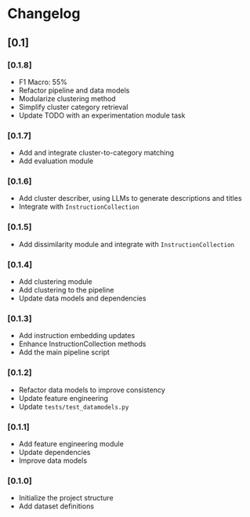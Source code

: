 # Changelog

## [0.1]

### [0.1.8]
- F1 Macro: 55%
- Refactor pipeline and data models
- Modularize clustering method
- Simplify cluster category retrieval
- Update TODO with an experimentation module task


### [0.1.7]
- Add and integrate cluster-to-category matching
- Add evaluation module

### [0.1.6]
- Add cluster describer, using LLMs to generate descriptions and titles
- Integrate with `InstructionCollection`

### [0.1.5]
- Add dissimilarity module and integrate with `InstructionCollection`

### [0.1.4]
- Add clustering module
- Add clustering to the pipeline
- Update data models and dependencies

### [0.1.3]
- Add instruction embedding updates
- Enhance InstructionCollection methods
- Add the main pipeline script

### [0.1.2]
- Refactor data models to improve consistency
- Update feature engineering
- Update `tests/test_datamodels.py`

### [0.1.1]
- Add feature engineering module
- Update dependencies
- Improve data models

### [0.1.0]
- Initialize the project structure
- Add dataset definitions
